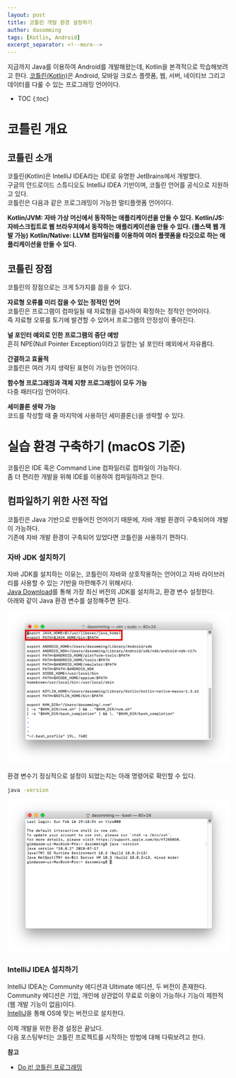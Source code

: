 ```yaml
---
layout: post
title: 코틀린 개발 환경 설정하기
author: dasomming
tags: [Kotlin, Android]
excerpt_separator: <!--more-->
---
```


지금까지 Java를 이용하여 Android를 개발해왔는데, Kotlin을 본격적으로 학습해보려고 한다.
[코틀린(Kotlin)](https://kotlinlang.org/)은 Android, 모바일 크로스 플랫폼, 웹, 서버, 네이티브 그리고 데이터를 다룰 수 있는 프로그래밍 언어이다.<!--more-->

* TOC
{:toc}

# 코틀린 개요
## 코틀린 소개
코틀린(Kotlin)은 IntelliJ IDEA라는 IDE로 유명한 JetBrains에서 개발했다.  
구글의 안드로이드 스튜디오도 IntelliJ IDEA 기반이며, 코틀린 언어를 공식으로 지원하고 있다.  
코틀린은 다음과 같은 프로그래밍이 가능한 멀티플랫폼 언어이다.  
  
**Kotlin/JVM: 자바 가상 머신에서 동작하는 애플리케이션을 만들 수 있다.**
**Kotlin/JS: 자바스크립트로 웹 브라우저에서 동작하는 애플리케이션을 만들 수 있다. (풀스택 웹 개발 가능)**
**Kotlin/Native: LLVM 컴파일러를 이용하여 여러 플랫폼을 타깃으로 하는 애플리케이션을 만들 수 있다.**
  
## 코틀린 장점
코틀린의 장점으로는 크게 5가지를 꼽을 수 있다.
  
**자료형 오류를 미리 잡을 수 있는 정적인 언어**  
코틀린은 프로그램이 컴파일될 때 자료형을 검사하여 확정하는 정적인 언어이다.  
즉 자료형 오류를 토기에 발견할 수 있어서 프로그램의 안정성이 좋아진다.  
  
**널 포인터 예외로 인한 프로그램의 중단 예방**  
흔히 NPE(Null Pointer Exception)이라고 일컫는 널 포인터 예외에서 자유롭다.  
  
**간결하고 효율적**  
코틀린은 여러 가지 생략된 표현이 가능한 언어이다.  
  
**함수형 프로그래밍과 객체 지향 프로그래밍이 모두 가능**  
다중 패러다임 언어이다.  
  
**세미콜론 생략 가능**  
코드를 작성할 때 줄 마지막에 사용하던 세미콜론(;)을 생략할 수 있다.  
  
# 실습 환경 구축하기 (macOS 기준)
코틀린은 IDE 혹은 Command Line 컴파일러로 컴파일이 가능하다.  
좀 더 편리한 개발을 위해 IDE를 이용하여 컴파일하려고 한다.
  
## 컴파일하기 위한 사전 작업
코틀린은 Java 기반으로 만들어진 언어이기 때문에, 자바 개발 환경이 구축되어야 개발이 가능하다.  
기존에 자바 개발 환경이 구축되어 있었다면 코틀린을 사용하기 편하다.  
  
### 자바 JDK 설치하기
자바 JDK를 설치하는 이유는, 코틀린이 자바와 상호작용하는 언어이고 자바 라이브러리를 사용할 수 있는 기반을 마련해주기 위해서다.  
[Java Download](oracle.com/java/technologies/javase-downloads.html)를 통해 가장 최신 버전의 JDK를 설치하고, 환경 변수 설정한다.  
아래와 같이 Java 환경 변수를 설정해주면 된다.  
  
![environment](/assets/img/20200211_environment.png)  
  
환경 변수기 정싱적으로 설정이 되었는지는 아래 명령어로 확인할 수 있다.

```bash
java -version
```
  
![javaversion](/assets/img/20200211_javaversion.png)  
  
### IntelliJ IDEA 설치하기
IntelliJ IDEA는 Community 에디션과 Ultimate 에디션, 두 버전이 존재한다.  
Community 에디션은 기업, 개인에 상관없이 무료로 이용이 가능하나 기능이 제한적(웹 개발 기능이 없음)이다.  
[IntelliJ](www.jetbrains.com/idea/download)을 통해 OS에 맞는 버전으로 설치한다.  
  
이제 개발을 위한 환경 설정은 끝났다.  
다음 포스팅부터는 코틀린 프로젝트를 시작하는 방법에 대해 다뤄보려고 한다.  
  
**참고**  
* [Do it! 코틀린 프로그래밍](www.yes24.com/Product/Goods/74035266)
